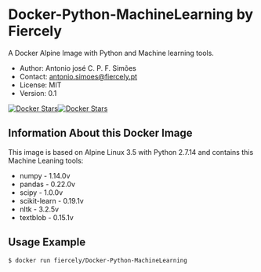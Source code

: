 # Docker-Python-MachineLearning by Fiercely
A Docker Alpine Image with Python and Machine learning tools.

- Author: Antonio josé C. P. F. Simões
- Contact: antonio.simoes@fiercely.pt
- License: MIT
- Version: 0.1

[![Docker Stars](https://img.shields.io/docker/stars/fiercely/docker-python-machinelearning.svg)](https://hub.docker.com/r/fiercely/docker-python-machinelearning/)[![Docker Stars](https://img.shields.io/docker/pulls/fiercely/docker-python-machinelearning.svg)](https://hub.docker.com/r/fiercely/docker-python-machinelearning/)

Information About this Docker Image
-------------

This image is based on Alpine Linux 3.5 with Python 2.7.14 and contains this Machine Leaning tools:

* numpy - 1.14.0v
* pandas - 0.22.0v
* scipy - 1.0.0v
* scikit-learn - 0.19.1v
* nltk - 3.2.5v
* textblob - 0.15.1v

Usage Example
-------------

```bash
$ docker run fiercely/Docker-Python-MachineLearning
```